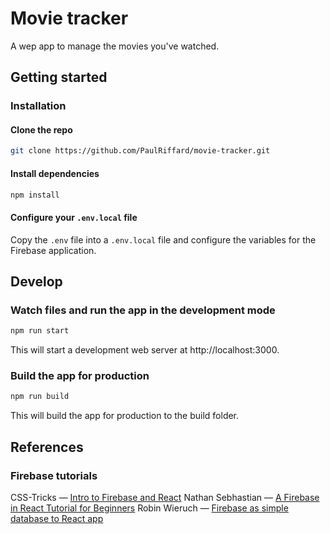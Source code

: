 # Movie tracker

A wep app to manage the movies you've watched.

## Getting started

### Installation

#### Clone the repo

```sh
git clone https://github.com/PaulRiffard/movie-tracker.git
```

#### Install dependencies

```sh
npm install
```

#### Configure your `.env.local` file

Copy the `.env` file into a `.env.local` file and configure the variables for the Firebase application.


## Develop

### Watch files and run the app in the development mode

```sh
npm run start
```

This will start a development web server at http://localhost:3000.

### Build the app for production

```sh
npm run build
```

This will build the app for production to the build folder.

## References

### Firebase tutorials

CSS-Tricks — [Intro to Firebase and React](https://css-tricks.com/intro-firebase-react/)
Nathan Sebhastian — [A Firebase in React Tutorial for Beginners](https://www.robinwieruch.de/complete-firebase-authentication-react-tutorial)
Robin Wieruch — [Firebase as simple database to React app](https://sebhastian.com/react-firebase-real-time-database-guide)


